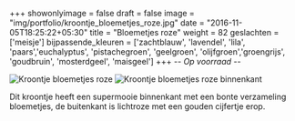 +++
showonlyimage = false
draft = false
image = "img/portfolio/kroontje_bloemetjes_roze.jpg"
date = "2016-11-05T18:25:22+05:30"
title = "Bloemetjes roze"
weight = 82
geslachten = ['meisje']
bijpassende_kleuren = ['zachtblauw', 'lavendel', 'lila', 'paars','euchalyptus', 'pistachegroen', 'geelgroen', 'olijfgroen','groengrijs', 'goudbruin', 'mosterdgeel', 'maisgeel']
+++
*-- Op voorraad --*
<!--more-->
![Kroontje bloemetjes roze][1]
![Kroontje bloemetjes roze binnenkant][2]

Dit kroontje heeft een supermooie binnenkant met een bonte verzameling bloemetjes, de buitenkant is lichtroze  met een gouden cijfertje erop.

[1]: /img/portfolio/kroontje_bloemetjes_roze.jpg
[2]: /img/portfolio/alternatieven/kroontje_bloemetjes_roze_binnenkant.jpg
